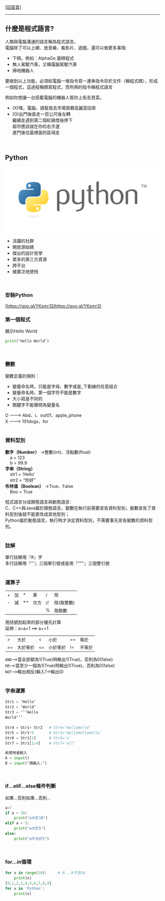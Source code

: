 [[回首頁]](../README.md)<br/>

----
## 什麼是程式語言?

人類與電腦溝通的語言稱為程式語言。<br>
電腦除了可以上網、放音樂、看影片、遊戲，還可以做更多事情:<br>
* 下棋。例如：AlphaGo 圍棋程式
* 無人駕駛汽車，又稱電腦駕駛汽車
* 掃地機器人

要做到以上功能，必須給電腦一堆指令寫一連串指令存於文件（稱程式碼），形成一個程式，這過程稱撰寫程式，而所用的指令稱程式語言<br>

例如你想讓一台搭載電腦的機器人幫你上街去買菜。
* (X)嘿，電腦，請幫我去市場買顆高麗菜回來
* (O)出門後直走一百公尺後左轉<br>繼續走遇到第二個紅綠燈後停下<br>超市應該就在你的右手邊<br>進門後往最裡面的區域走<br>
<br>

## Python

<img src="./python-logo.png"  alt="python logo" width="600"/><br>
* 活躍的社群
* 開放源始碼
* 傑出的設計哲學
* 眾多的第三方資源
* 跨平台
* 被廣泛地使用
<br>

### 安裝Python

[https://goo.gl/YKsmr3](https://goo.gl/YKsmr3)
<br>

### 第一個程式

顯示Hello World<br>
```python
print(‘Hello World’)
```
<br>

### 變數

變數定義的規則：<br>
* 變量命名時，只能是字母、數字或是_下劃線的任意組合
* 變量命名時，第一個字符不能是數字
* 大小寫是不同的
* 關鍵字不能聲明為變量名

O ---> Abd、i、out01、apple_phone<br>
X ---> 101dogs、for<br>
<br>

### 資料型別

**數字（Number）**		->整數(int)、浮點數(float)<br>
      a = 123<br>
      b = 99.9<br>
**字串（String）**<br>
      str1 = ‘Hello’<br>
      str2 = “你好”<br>
**布林值（Boolean）**	->True、False<br>
      Boo = True<br>

程式語言分成靜態語言與動態語言:<br>
C、C++與Java屬於靜態語言，變數在執行前需要宣告資料型別，變數宣告了資料型別後就不能更改成其他型別；<br>
Python屬於動態語言，執行時才決定資料型別，不需要事先宣告變數的資料型別。<br>
<br>

### 註解

單行註解用『#』字<br>
多行註解用『'''』三個單引號或是用『"""』三個雙引號<br>
<br>

### 運算子

|     |     |      |      |     |            |
| --- | --- | ---- | ---- | --- | ---------- |
| +   | 加  | *    | 乘   | /   | 除         |
| -   | 減  | \*\* | 次方 | //  | 除(取整數) |
|     |     |      |      | %   | 取餘數     |

用括號刮起來的部分優先計算<br>
延伸：a=a+1  ==>  a+=1<br>

|     |          |     |          |     |        |
| --- | -------- | --- | -------- | --- | ------ |
| >   | 大於     | <   | 小於     | ==  | 等於   |
| >=  | 大於等於 | <=  | 小於等於 | !=  | 不等於 |

```AND```-->當全部都為1(True)時輸出1(True)，否則為0(false)<br>
```OR```-->當至少一個為1(True)時輸出1(True)，否則為0(false)<br>
```NOT```-->輸出相反(輸入1->輸出0)<br>
<br>

### 字串運算

```python
Str1 = ‘Hello’
Str2 = ‘World’
Str3 = ‘’‘Hello
World’’’

Str4 = Str1+ Str2   # Str4=‘HelloWorld’
Str5 = Str1*3       # Str5=’HelloHelloHello’
Str6 = Str1[1]      # Str6=’e’
Str7 = Str1[1:4]    # Str7=’ell’
```

```python
給使用者輸入
A = input()
B = input(‘請輸入:’)
```
<br>

### if…elif…else條件判斷

如果…否則如果…否則…
```python
a=7
if a > 10:
	print("a大於10")
elif a > 5: 
	print("a大於5")
else:
	print("a不大於5")
```
<br>

### for…in循環

```python
for x in range(10):		# 0...9不含10
	print(x)
[0,1,2,3,4,5,6,7,8,9]
for x in 'Python':
	print(x)
```

